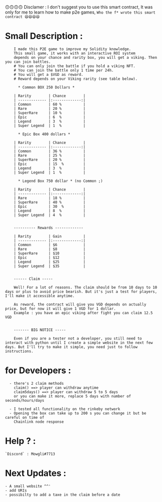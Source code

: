 🙃🙃🙃🙃 Disclamer : I don't suggest you to use this smart contract, It was only for me to learn how to make p2e games, ` Who the f* wrote this smart contract 😆😆😆😆 `

# Small Description :

        I made this P2E game to improve my Solidity knowledge.
        This small game, it works with an interactive ROI system 
        depends on your chance and rarity box, you will get a viking. Then you can join battles.
        # You can only join the battle if you hold a viking NFT.
        # You can join the battle only 1 time per 24h.
        # You will get a $VGD as reward.
        # Reward depends on your Viking rarity (see table below).
    
          * Common BOX 250 Dollars *

        | Rarity        | Chance        | 
        | ------------- |:-------------:|
        | Common        | 60 %          | 
        | Rare          | 20 %          | 
        | SuperRare     | 10 %          | 
        | Epic          | 6  %          | 
        | Legend        | 3  %          |   
        | Super Legend  | 1  %          |   

          * Epic Box 400 dollars *

        | Rarity        | Chance        |  
        | ------------- |:-------------:|
        | Common        | 36 %          | 
        | Rare          | 25 %          | 
        | SuperRare     | 20 %          | 
        | Epic          | 15  %         | 
        | Legend        | 3  %          |   
        | Super Legend  | 1  %          | 

          * Legend Box 750 dollar * (no Common ;)

        | Rarity        | Chance        | 
        | ------------- |:-------------:|
        | Rare          | 18 %          | 
        | SuperRare     | 40 %          | 
        | Epic          | 30  %         | 
        | Legend        | 8  %          |   
        | Super Legend  | 4  %          |


        ---------- Rewards -------------

        | Rarity        | Gain          |
        | ------------- |:-------------:|
        | Common        | $6            | 
        | Rare          | $8            | 
        | SuperRare     | $10           | 
        | Epic          | $12           | 
        | Legend        | $25           |   
        | Super Legend  | $35           | 


        ------ Claim -----

        Well! For a lot of reasons. The claim should be from 10 days to 10 days or plus to avoid price bearish. But it's just a test for players, I'll make it accessible anytime.

        As reward, the contract will give you VGD depends on actually price, but for now it will give 1 VGD for 1 dollar.
        Example : you have an epic viking after fight you can claim 12.5 VGD


        ------- BIG NOTICE -----

        Even if you are a tester not a developer, you still need to interact with python until I create a simple website in the next few days. But I'll try to make it simple, you need just to follow instructions.


# for Developers : 

      - there's 2 claim methods 
        claim() ==> player can withdraw anytime
        claim5days() ==> player can withdraw 5 to 5 days 
        or you can make it more, replace 5 days with number of seconds/hours/days
  
      - I tested all functionality on the rinkeby network
      - Opening the box can take up to 200 s you can change it but be careful on time of 
        Chainlink node response

# Help ? :

    `Discord` : Mowgli#7713


# Next Updates :

    - A small website ^^'
    - add URIs
    - possibilty to add a taxe in the claim before a date

      




